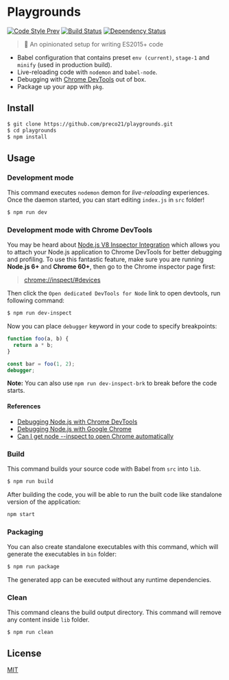 # Playgrounds

[![Code Style Prev](https://img.shields.io/badge/code%20style-prev-32c8fc.svg)](https://github.com/preco21/eslint-config-prev)
[![Build Status](https://travis-ci.org/preco21/playgrounds.svg?branch=master)](https://travis-ci.org/preco21/playgrounds)
[![Dependency Status](https://dependencyci.com/github/preco21/playgrounds/badge)](https://dependencyci.com/github/preco21/playgrounds)

> :rocket: An opinionated setup for writing ES2015+ code

* Babel configuration that contains preset `env (current)`, `stage-1` and `minify` (used in production build).
* Live-reloading code with `nodemon` and `babel-node`.
* Debugging with [Chrome DevTools](https://medium.com/@paul_irish/debugging-node-js-nightlies-with-chrome-devtools-7c4a1b95ae27) out of box.
* Package up your app with `pkg`.

## Install

```bash
$ git clone https://github.com/preco21/playgrounds.git
$ cd playgrounds
$ npm install
```

## Usage

### Development mode

This command executes `nodemon` demon for _live-reloading_ experiences. Once the daemon started, you can start editing `index.js` in `src` folder!

```bash
$ npm run dev
```

### Development mode with Chrome DevTools

You may be heard about [Node.js V8 Inspector Integration](https://nodejs.org/api/debugger.html#debugger_v8_inspector_integration_for_node_js) which allows you to attach your Node.js application to Chrome DevTools for better debugging and profiling. To use this fantastic feature, make sure you are running **Node.js 6+** and **Chrome 60+**, then go to the Chrome inspector page first:

> [chrome://inspect/#devices](chrome://inspect/#devices)

Then click the `Open dedicated DevTools for Node` link to open devtools, run following command:

```bash
$ npm run dev-inspect
```

Now you can place `debugger` keyword in your code to specify breakpoints:

```js
function foo(a, b) {
  return a * b;
}

const bar = foo(1, 2);
debugger;
```

**Note:** You can also use `npm run dev-inspect-brk` to break before the code starts.

#### References

* [Debugging Node.js with Chrome DevTools](https://medium.com/@paul_irish/debugging-node-js-nightlies-with-chrome-devtools-7c4a1b95ae27)
* [Debugging Node.js with Google Chrome](https://medium.com/the-node-js-collection/debugging-node-js-with-google-chrome-4965b5f910f4)
* [Can I get node --inspect to open Chrome automatically](https://stackoverflow.com/questions/41398970/can-i-get-node-inspect-to-open-chrome-automatically)

### Build

This command builds your source code with Babel from `src` into `lib`.

```bash
$ npm run build
```

After building the code, you will be able to run the built code like standalone version of the application:

```bash
npm start
```

### Packaging

You can also create standalone executables with this command, which will generate the executables in `bin` folder:

```bash
$ npm run package
```

The generated app can be executed without any runtime dependencies.

### Clean

This command cleans the build output directory. This command will remove any content inside `lib` folder.

```base
$ npm run clean
```

## License

[MIT](https://preco.mit-license.org/)
